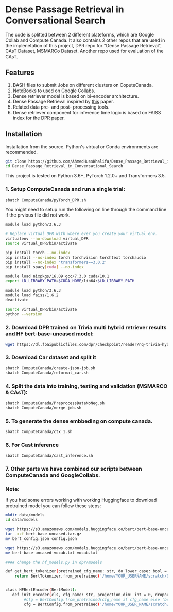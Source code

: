 # Dense Passage Retrieval in Conversational Search

The code is splitted between 2 different plateforms, which are Google Collab and Compute Canada. It also contains 2 other repos that are used in the implenetation of this project, DPR repo for "Dense Passage Retrieval", CAsT Dataset, MSMARCo Dataset. Another repo used for evaluation of the CAsT.


## Features
1. BASH files to submit Jobs on different clusters on CoputeCanada.
2. NoteBooks to used on Google Collabs. 
3. Dense retriever model is based on bi-encoder architecture.
4. Dense Passage Retrieval  inspired by [this](https://arxiv.org/abs/2004.04906) paper.
5. Related data pre- and post- processing tools.
6. Dense retriever component for inference time logic is based on FAISS index for the DPR paper.

## 


## Installation

Installation from the source. Python's virtual or Conda environments are recommended.

```bash
git clone https://github.com/AhmedHussKhalifa/Dense_Passage_Retrieval_in_Conversational_Search
cd Dense_Passage_Retrieval_in_Conversational_Search
```

This project is tested on Python 3.6+, PyTorch 1.2.0+ and Transformers 3.5.



### 1. Setup ComputeCanada and run a single trial:

```bash
sbatch ComputeCanada/pyTorch_DPR.sh
```

You might need to setup run the following on line through the command line if the prvious file did not work.


```bash 
module load python/3.6.3

# Replace virtual_DPR with where ever you create your virtual env.
virtualenv --no-download virtual_DPR
source virtual_DPR/bin/activate

pip install torch --no-index
pip install --no-index torch torchvision torchtext torchaudio
pip install --no-index 'transformers==3.0.2'
pip install spacy[cuda] --no-index

module load nixpkgs/16.09 gcc/7.3.0 cuda/10.1
export LD_LIBRARY_PATH=$CUDA_HOME/lib64:$LD_LIBRARY_PATH

module load python/3.6.3
module load faiss/1.6.2
deactivate

source virtual_DPR/bin/activate
python --version

```


### 2. Download DPR trained on Trivia multi hybrid retriever results and HF bert-base-uncased model:

```bash
wget https://dl.fbaipublicfiles.com/dpr/checkpoint/reader/nq-trivia-hybrid/hf_bert_base.cp
```

### 3. Download Car dataset and split it

```bash
sbatch ComputeCanada/create-json-job.sh
sbatch ComputeCanada/reformat_car.sh
```

### 4. Split the data into training, testing and validation (MSMARCO & CAsT):

```bash
sbatch ComputeCanada/PreprocessDataNoNeg.sh
sbatch ComputeCanada/merge-job.sh
```


### 5. To generate the dense embbeding on compute canada.

```bash
sbatch ComputeCanada/ctx_1.sh
```

### 6. For Cast inference

```bash
sbatch ComputeCanada/cast_inference.sh
```

### 7. Other parts we have combined our scripts between ComputeCanada and GoogleCollabs. 


### Note:

If you had some errors working with working Huggingface to download pretrained model you can follow these steps:

```bash
mkdir data/models
cd data/models

wget https://s3.amazonaws.com/models.huggingface.co/bert/bert-base-uncased.tar.gz
tar -xzf bert-base-uncased.tar.gz
mv bert_config.json config.json

wget https://s3.amazonaws.com/models.huggingface.co/bert/bert-base-uncased-vocab.txt
mv bert-base-uncased-vocab.txt vocab.txt

#### change the hf_models.py in dpr/models

def get_bert_tokenizer(pretrained_cfg_name: str, do_lower_case: bool = True):
    return BertTokenizer.from_pretrained('/home/YOUR_USERNAME/scratch/DPR/data/models/vocab.txt', do_lower_case=do_lower_case)


class HFBertEncoder(BertModel):
   def init_encoder(cls, cfg_name: str, projection_dim: int = 0, dropout: float = 0.1, **kwargs) -> BertModel:
        #cfg = BertConfig.from_pretrained(cfg_name if cfg_name else 'bert-base-uncased')
        cfg = BertConfig.from_pretrained('/home/YOUR_USER_NAME/scratch/DPR/data/models/')
```